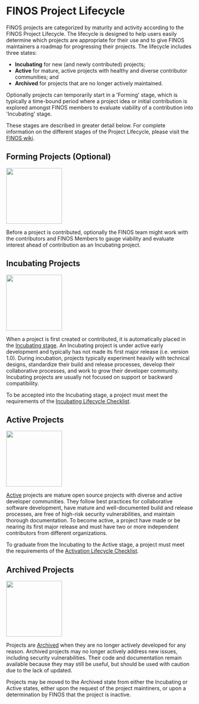 # FINOS Project Lifecycle

FINOS projects are categorized by maturity and activity according to the FINOS Project Lifecycle. The lifecycle is designed to help users easily determine which projects are appropriate for their use and to give FINOS maintainers a roadmap for progressing their projects. The lifecycle includes three states:

* **Incubating** for new (and newly contributed) projects;
* **Active** for mature, active projects with healthy and diverse contributor communities; and
* **Archived** for projects that are no longer actively maintained.

Optionally projects can temporarily start in a 'Forming' stage, which is typically a time-bound period where a project idea or initial contribution is explored amongst FINOS members to evaluate viability of a contribution into 'Incubating' stage.

These stages are described in greater detail below. For complete information on the different stages of the Project Lifecycle, please visit the [FINOS wiki](https://finosfoundation.atlassian.net/wiki/spaces/FINOS/pages/75530756/Project+Lifecycle).

## Forming Projects (Optional)

<img src="https://github.com/finos/contrib-toolbox/blob/master/images/badge-forming.png" width="150" />

Before a project is contributed, optionally the FINOS team might work with the contributors and FINOS Members to gauge viability and evaluate interest ahead of contribution as an Incubating project. 

## Incubating Projects

<img src="https://github.com/finos/contrib-toolbox/blob/master/images/badge-incubating.png" width="150" />

When a project is first created or contributed, it is automatically placed in the [Incubating stage](https://finosfoundation.atlassian.net/wiki/spaces/FINOS/pages/75530363/Incubating).
An Incubating project is under active early development and typically has not made its first major release (i.e. version 1.0). During incubation, projects typically experiment heavily with technical designs, standardize their build and release processes, develop their collaborative processes, and work to grow their developer community. Incubating projects are usually not focused on support or backward compatibility.

To be accepted into the Incubating stage, a project must meet the requirements of the [Incubating Lifecycle Checklist](https://github.com/finos/community/blob/master/governance/Software-Projects/stages/Incubating.md). 

## Active Projects

<img src="https://github.com/finos/contrib-toolbox/blob/master/images/badge-active.png" width="150">

[Active](https://finosfoundation.atlassian.net/wiki/spaces/FINOS/pages/75530371/Active) projects are mature open source projects with diverse and active developer communities. They follow best practices for collaborative software development, have mature and well-documented build and release processes, are free of high-risk security vulnerabilities, and maintain thorough documentation. To become active, a project have made or be nearing its first major release and must have two or more independent contributors from different organizations.

To graduate from the Incubating to the Active stage, a project must meet the requirements of the [Activation Lifecycle Checklist](https://finosfoundation.atlassian.net/wiki/spaces/FINOS/pages/75530376/Activation#Activation-ActivationLifecycleChecklist).

## Archived Projects

<img src="https://github.com/finos/contrib-toolbox/blob/master/images/badge-archived.png" width="150">

Projects are [Archived](https://finosfoundation.atlassian.net/wiki/spaces/FINOS/pages/75530367/Archived) when they are no longer actively developed for any reason. Archived projects may no longer actively address new issues, including security vulnerabilities. Their code and documentation remain available because they may still be useful, but should be used with caution due to the lack of updated.

Projects may be moved to the Archived state from either the Incubating or Active states, either upon the request of the project maintiners, or upon a determination by FINOS that the project is inactive.


